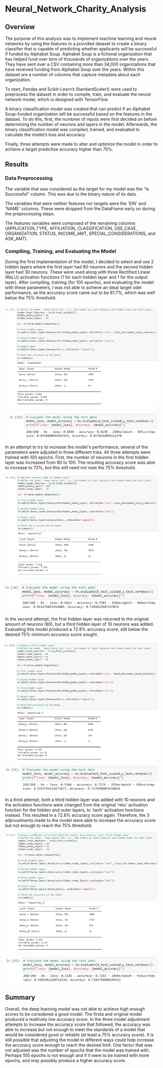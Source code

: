 # Neural_Network_Charity_Analysis

## Overview
The purpose of this analysis was to implement machine learning and neural networks by using the features in a provided dataset to create a binary classifier that is capable of predicting whether applicants will be successful if funded by Alphabet Soup. Alphabet Soup is a fictional organization that has helped fund over tens of thousands of organizations over the years. They have sent over a CSV containing more than 34,000 organizations that have received funding from Alphabet Soup over the years. Within this dataset are a number of columns that capture metadata about each organization.

To start, Pandas and Scikit-Learn’s StandardScaler() were used to preprocess the dataset in order to compile, train, and evaluate the neural network model, which is designed with TensorFlow.

A binary classification model was created that can predict if an Alphabet Soup–funded organization will be successful based on the features in the dataset. To do this, first, the numbner of inputs were first decided on before determining the number of neurons and layers in the model. Afterwards, the binary classification model was compiled, trained, and evaluated to calculate the model’s loss and accuracy.

Finally, three attempts were made to alter and optimize the model in order to achieve a target predictive accuracy higher than 75%.

## Results

### Data Preprocessing
The variable that was considered as the target for my model was the "Is Successful" column. This was due to the binary nature of its data.

The variables that were neither features nor targets were the 'EIN' and 'NAME' columns. These were dropped from the DataFrame early on during the preprocessing steps.

The features variables were composed of the remaining columns (APPLICATION_TYPE, AFFILIATION, CLASSIFICATION, USE_CASE, ORGANIZATION, STATUS, INCOME_AMT, SPECIAL_CONSIDERATIONS, and ASK_AMT).

### Compiling, Training, and Evaluating the Model
During the first implementation of the model, I decided to select and use 2 hidden layers where the first layer had 80 neurons and the second hidden layer had 30 neurons. These were used along with three Rectified Linear (ReLU) activation functions (1 for each hidden layer and 1 for the output layer). After compiling, training (for 100 epochs), and evaluating the model with these parameters, I was not able to achieve an ideal target odel performance, as the accuracy score came out to be 61.7%, which was well below the 75% threshold.

![OGlayers](Resources/OGlayers.png)

![OGscore](Resources/OGscore.png)

In an attempt to try to increase the model's performance, several of the parameters were adjusted in three different tries. All three attempts were trained with 100 epochs. First, the number of neurons in the first hidden layer was increased from 80 to 100. The resulting accuracy score was able to increase to 73%, but this still need not neet the 75% threshold.

![firstlayers](Resources/firstlayers.png)

![firstscore](Resources/firstscore.png)

In the second attempt, the first hidden layer was returned to the original amount of neurons (80), but a third hidden layer of 10 neurons was added. Evaluating this model produced a 72.8% accuracy score, still below the desired 75% minimum accuracy score sought.

![secondlayers](Resources/secondlayers.png)

![secondscore](Resources/secondscore.png)

In a third attempt, both a third hidden layer was added with 10 neurons and the activation functions were changed from the original 'relu' activation function for the hidden and outer layers, to 'tanh' activation functions instead. This resulted in a 72.8% accuracy score again. Therefore, the 3 adjmustments made to the model were able to increase the accuracy score but not enough to reach the 75% threshold.

![thirdlayers](Resources/thirdlayers.png)

![thirdscore](Resources/thirdscore.png)

## Summary
Overall, the deep learning model was not able to achieve high enough scores to be considered a good model. The firsta and original model produced a realtively low accuracy score. In the three model adjustment attempts to increase the accuracy score that followed, the accuracy was able to increase but not enough to meet the standards of a model that would be considered good or reliable (at least a 75% accuracy score). It is still possible that adjusting the model in different ways could help increase the accuracy score enough to reach the desired limit. One factor that was not adjusted was the number of epochs that the model was trained with. Perhaps 100 epochs is not enough and if it were to be trained with more epochs, and may possibly produce a higher accuracy score.
